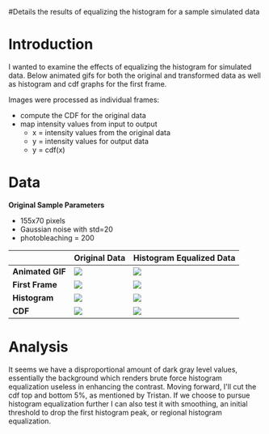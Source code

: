 #Details the results of equalizing the histogram for a sample simulated data

# Introduction #

I wanted to examine the effects of equalizing the histogram for simulated data. Below animated gifs for both the original and transformed data as well as histogram and cdf graphs for the first frame.

Images were processed as individual frames:
  * compute the CDF for the original data
  * map intensity values from input to output
    * x = intensity values from the original data
    * y = intensity values for output data
    * y = cdf(x)

# Data #

**Original Sample Parameters**
  * 155x70 pixels
  * Gaussian noise with std=20
  * photobleaching = 200

|  | **Original Data** | **Histogram Equalized Data** |
|:-|:------------------|:-----------------------------|
| **Animated GIF** | <img src='http://www.floresproductions.com/huanglab/output_23-Mar-2011_vertex_output_lr-0.75_23-Mar-2011_gausstd-20_photbl-200.gif' align='middle' /> | <img src='http://www.floresproductions.com/huanglab/output_23-Mar-2011_vertex_output_lr-0.75_23-Mar-2011_gausstd-20_photbl-200_hist-eq.gif' align='middle' /> |
| **First Frame** | <img src='http://www.floresproductions.com/huanglab/output_23-Mar-2011_vertex_output_lr-0.75_23-Mar-2011_gausstd-20_photbl-200.png' align='middle' /> | <img src='http://www.floresproductions.com/huanglab/output_23-Mar-2011_vertex_output_lr-0.75_23-Mar-2011_gausstd-20_photbl-200_hist-eq.png' align='middle' /> |
| **Histogram** | <img src='http://www.floresproductions.com/huanglab/original_histogram.png' align='middle' /> | <img src='http://www.floresproductions.com/huanglab/eq_histogram.png' align='middle' /> |
| **CDF** | <img src='http://www.floresproductions.com/huanglab/original_cdf.png' align='middle' /> | <img src='http://www.floresproductions.com/huanglab/eq_cdf.png' /> |

# Analysis #

It seems we have a disproportional amount of dark gray level values, essentially the background which renders brute force histogram equalization useless in enhancing the contrast. Moving forward, I'll cut the cdf top and bottom 5%, as mentioned by Tristan. If we choose to pursue histogram equalization further I can also test it with smoothing, an initial threshold to drop the first histogram peak, or regional histogram equalization.